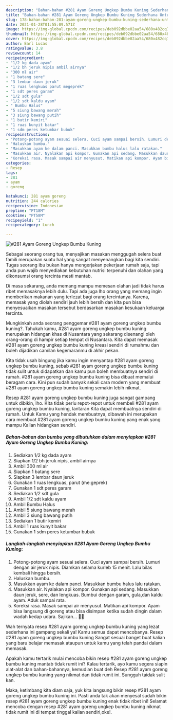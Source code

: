 ```yaml
---
description: "Bahan-bahan #281 Ayam Goreng Ungkep Bumbu Kuning Sederhana Untuk Jualan"
title: "Bahan-bahan #281 Ayam Goreng Ungkep Bumbu Kuning Sederhana Untuk Jualan"
slug: 178-bahan-bahan-281-ayam-goreng-ungkep-bumbu-kuning-sederhana-untuk-jualan
date: 2021-01-28T01:55:09.571Z
image: https://img-global.cpcdn.com/recipes/deb092dbbe02aa54/680x482cq70/281-ayam-goreng-ungkep-bumbu-kuning-foto-resep-utama.jpg
thumbnail: https://img-global.cpcdn.com/recipes/deb092dbbe02aa54/680x482cq70/281-ayam-goreng-ungkep-bumbu-kuning-foto-resep-utama.jpg
cover: https://img-global.cpcdn.com/recipes/deb092dbbe02aa54/680x482cq70/281-ayam-goreng-ungkep-bumbu-kuning-foto-resep-utama.jpg
author: Earl Lucas
ratingvalue: 3.8
reviewcount: 14
recipeingredient:
- "1/2 kg dada ayam"
- "1/2 bh jeruk nipis ambil airnya"
- "300 ml air"
- "1 batang sere"
- "3 lembar daun jeruk"
- "1 ruas lengkuas parut megeprek"
- "1 sdt peres garam"
- "1/2 sdt gula"
- "1/2 sdt kaldu ayam"
- " Bumbu Halus"
- "5 siung bawang merah"
- "3 siung bawang putih"
- "1 butir kemiri"
- "1 ruas kunyit bakar"
- "1 sdm peres ketumbar bubuk"
recipeinstructions:
- "Potong-potong ayam sesuai selera. Cuci ayam sampai bersih. Lumuri dengan air jeruk nipis. Diamkan selama kurleb 15 menit. Lalu bilas kembali hingga bersih."
- "Haluskan bumbu."
- "Masukkan ayam ke dalam panci. Masukkan bumbu halus lalu ratakan."
- "Masukkan air. Nyalakan api kompor. Gunakan api sedang. Masukkan daun jeruk, sere, dan lengkuas. Bumbui dengan garam, gula,dan kaldu ayam. Aduk sampai rata."
- "Koreksi rasa. Masak sampai air menyusut. Matikan api kompor. Ayam bisa langsung di goreng atau bisa disimpan ketika sudah dingin dalam wadah kedap udara. Sajikan... 👩‍🍳"
categories:
- Resep
tags:
- 281
- ayam
- goreng

katakunci: 281 ayam goreng 
nutrition: 244 calories
recipecuisine: Indonesian
preptime: "PT18M"
cooktime: "PT58M"
recipeyield: "1"
recipecategory: Lunch

---
```



![#281 Ayam Goreng Ungkep Bumbu Kuning](https://img-global.cpcdn.com/recipes/deb092dbbe02aa54/680x482cq70/281-ayam-goreng-ungkep-bumbu-kuning-foto-resep-utama.jpg)

Sebagai seorang orang tua, menyajikan masakan menggugah selera buat famili merupakan suatu hal yang sangat menyenangkan bagi kita sendiri. Tugas seorang ibu bukan hanya mengerjakan pekerjaan rumah saja, tapi anda pun wajib menyediakan kebutuhan nutrisi terpenuhi dan olahan yang dikonsumsi orang tercinta mesti mantab.

Di masa  sekarang, anda memang mampu memesan olahan jadi tidak harus ribet memasaknya lebih dulu. Tapi ada juga lho orang yang memang ingin memberikan makanan yang terlezat bagi orang tercintanya. Karena, memasak yang diolah sendiri jauh lebih bersih dan kita pun bisa menyesuaikan masakan tersebut berdasarkan masakan kesukaan keluarga tercinta. 



Mungkinkah anda seorang penggemar #281 ayam goreng ungkep bumbu kuning?. Tahukah kamu, #281 ayam goreng ungkep bumbu kuning merupakan hidangan khas di Nusantara yang sekarang disenangi oleh orang-orang di hampir setiap tempat di Nusantara. Kita dapat memasak #281 ayam goreng ungkep bumbu kuning kreasi sendiri di rumahmu dan boleh dijadikan camilan kegemaranmu di akhir pekan.

Kita tidak usah bingung jika kamu ingin menyantap #281 ayam goreng ungkep bumbu kuning, sebab #281 ayam goreng ungkep bumbu kuning tidak sulit untuk didapatkan dan kamu pun boleh membuatnya sendiri di rumah. #281 ayam goreng ungkep bumbu kuning bisa dibuat memalui beragam cara. Kini pun sudah banyak sekali cara modern yang membuat #281 ayam goreng ungkep bumbu kuning semakin lebih nikmat.

Resep #281 ayam goreng ungkep bumbu kuning juga sangat gampang untuk dibikin, lho. Kita tidak perlu repot-repot untuk membeli #281 ayam goreng ungkep bumbu kuning, lantaran Kita dapat membuatnya sendiri di rumah. Untuk Kamu yang hendak membuatnya, dibawah ini merupakan cara membuat #281 ayam goreng ungkep bumbu kuning yang enak yang mampu Kalian hidangkan sendiri.

<!--inarticleads1-->

##### Bahan-bahan dan bumbu yang dibutuhkan dalam menyiapkan #281 Ayam Goreng Ungkep Bumbu Kuning:

1. Sediakan 1/2 kg dada ayam
1. Siapkan 1/2 bh jeruk nipis, ambil airnya
1. Ambil 300 ml air
1. Siapkan 1 batang sere
1. Siapkan 3 lembar daun jeruk
1. Gunakan 1 ruas lengkuas, parut (me:geprek)
1. Gunakan 1 sdt peres garam
1. Sediakan 1/2 sdt gula
1. Ambil 1/2 sdt kaldu ayam
1. Ambil  Bumbu Halus
1. Ambil 5 siung bawang merah
1. Ambil 3 siung bawang putih
1. Sediakan 1 butir kemiri
1. Ambil 1 ruas kunyit bakar
1. Gunakan 1 sdm peres ketumbar bubuk




<!--inarticleads2-->

##### Langkah-langkah menyiapkan #281 Ayam Goreng Ungkep Bumbu Kuning:

1. Potong-potong ayam sesuai selera. Cuci ayam sampai bersih. Lumuri dengan air jeruk nipis. Diamkan selama kurleb 15 menit. Lalu bilas kembali hingga bersih.
1. Haluskan bumbu.
1. Masukkan ayam ke dalam panci. Masukkan bumbu halus lalu ratakan.
1. Masukkan air. Nyalakan api kompor. Gunakan api sedang. Masukkan daun jeruk, sere, dan lengkuas. Bumbui dengan garam, gula,dan kaldu ayam. Aduk sampai rata.
1. Koreksi rasa. Masak sampai air menyusut. Matikan api kompor. Ayam bisa langsung di goreng atau bisa disimpan ketika sudah dingin dalam wadah kedap udara. Sajikan... 👩‍🍳




Wah ternyata resep #281 ayam goreng ungkep bumbu kuning yang lezat sederhana ini gampang sekali ya! Kamu semua dapat mencobanya. Resep #281 ayam goreng ungkep bumbu kuning Sangat sesuai banget buat kalian yang baru belajar memasak ataupun untuk kamu yang telah pandai dalam memasak.

Apakah kamu tertarik mulai mencoba bikin resep #281 ayam goreng ungkep bumbu kuning mantab tidak rumit ini? Kalau tertarik, ayo kamu segera siapin alat-alat dan bahan-bahannya, kemudian buat deh Resep #281 ayam goreng ungkep bumbu kuning yang nikmat dan tidak rumit ini. Sungguh taidak sulit kan. 

Maka, ketimbang kita diam saja, yuk kita langsung bikin resep #281 ayam goreng ungkep bumbu kuning ini. Pasti anda tak akan menyesal sudah bikin resep #281 ayam goreng ungkep bumbu kuning enak tidak ribet ini! Selamat mencoba dengan resep #281 ayam goreng ungkep bumbu kuning nikmat tidak rumit ini di tempat tinggal kalian sendiri,oke!.

